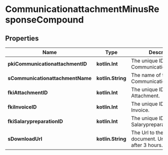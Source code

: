 
# CommunicationattachmentMinusResponseCompound

## Properties
Name | Type | Description | Notes
------------ | ------------- | ------------- | -------------
**pkiCommunicationattachmentID** | **kotlin.Int** | The unique ID of the Communicationattachment | 
**sCommunicationattachmentName** | **kotlin.String** | The name of the Communicationattachment | 
**fkiAttachmentID** | **kotlin.Int** | The unique ID of the Attachment. |  [optional]
**fkiInvoiceID** | **kotlin.Int** | The unique ID of the Invoice. |  [optional]
**fkiSalarypreparationID** | **kotlin.Int** | The unique ID of the Salarypreparation. |  [optional]
**sDownloadUrl** | **kotlin.String** | The Url to the requested document.  Url will expire after 3 hours. |  [optional]



